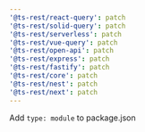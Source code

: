```yaml
---
'@ts-rest/react-query': patch
'@ts-rest/solid-query': patch
'@ts-rest/serverless': patch
'@ts-rest/vue-query': patch
'@ts-rest/open-api': patch
'@ts-rest/express': patch
'@ts-rest/fastify': patch
'@ts-rest/core': patch
'@ts-rest/nest': patch
'@ts-rest/next': patch
---
```


Add `type: module` to package.json
